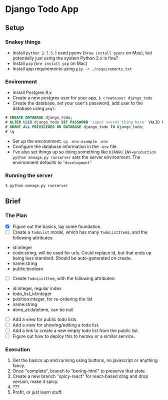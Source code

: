 # Django Todo App

## Setup

### Snakey things

 - Install `python 2.7.5`. I used pyenv (`brew install pyenv` on Mac), but potentially just using the system Python 2.x is fine?
 - Install `pip` (`bre install pip` on Mac)
 - Install app requirements using `pip -r ./requirements.txt`

### Environment

 - Install Postgres 9.x
 - Create a new postgres user for your app, `$ createuser django_todo`
 - Create the database, set your user's password, add user to the database using `psql`:

```sql
# CREATE DATABASE django_todo;
# ALTER USER django_todo SET PASSWORD 'super secret thing here' VALID UNTIL 'infinity';
# GRANT ALL PRIVILEGES ON DATABASE django_todo TO django_todo;
# \q
```

 - Set up the environment. `cp .env.example .env`
 - Configure the database information in the `.env` file.
 - I've also set things up so doing something like `DJANGO_ENV=production python manage.py runserver` sets the server environment. The environment defaults to `"development"`

### Running the server

```bash
$ python manage.py runserver
```


## Brief

### The Plan

 - [x] Figure out the basics, lay some foundation.
 - [ ] Create a `TodoList` model, which has many `TodoListItem`s, and the following attributes:
  - id:integer
  - code:string, will be used for urls. Could replace id, but that ends up being less standard. Should be auto-generated on create.
  - name:string
  - public:boolean
 - [ ] Create `TodoListItem`, with the following attributes:
  - id:integer, regular index
  - todo_list_id:integer
  - position:integer, for re-ordering the list
  - name:string
  - done_at:datetime, can be null
 - [ ] Add a view for public todo lists.
 - [ ] Add a view for showing/editing a todo list.
 - [ ] Add a link to create a new empty todo list from the public list.
 - [ ] Figure out how to deploy this to heroku or a similar service.

### Execution

 1. Get the basics up and running using buttons, no javascript or anything fancy.
 2. Once "complete", branch to "boring-html" to preserve that state.
 3. Create a new branch "spicy-react" for react-based drag and drop version, make it spicy.
 4. ???
 5. Profit, or just learn stuff.

